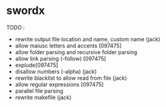 # swordx 
TODO :
- rewrite output file location and name, custom name (jack)
- allow maiusc letters and accents [097475]
- allow folder parsing and recursive folder parsing
- allow link parsing (-follow) [097475]
- explude[097475]
- disallow numbers (-alpha) (jack)
- rewrite blacklist to allow read from file (jack)
- allow regular expressions [097475]
- parallel file parsing
- rewrite makefile (jack)
